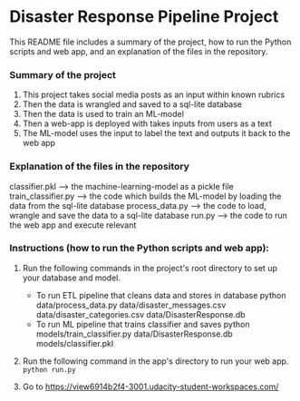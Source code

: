 # Disaster Response Pipeline Project
This README file includes a summary of the project, how to run the Python scripts and web app, and an explanation of the files in the repository.

### Summary of the project
1. This project takes social media posts as an input within known rubrics
2. Then the data is wrangled and saved to a sql-lite database
3. Then the data is used to train an ML-model
4. Then a web-app is deployed with takes inputs from users as a text
5. The ML-model uses the input to label the text and outputs it back to the web app

### Explanation of the files in the repository
classifier.pkl --> the machine-learning-model as a pickle file
train_classifier.py --> the code which builds the ML-model by loading the data from the sql-lite database
process_data.py --> the code to load, wrangle and save the data to a sql-lite database
run.py --> the code to run the web app and execute relevant

### Instructions (how to run the Python scripts and web app):
1. Run the following commands in the project's root directory to set up your database and model.

    - To run ETL pipeline that cleans data and stores in database
        python data/process_data.py data/disaster_messages.csv data/disaster_categories.csv data/DisasterResponse.db
    - To run ML pipeline that trains classifier and saves
        python models/train_classifier.py data/DisasterResponse.db models/classifier.pkl

2. Run the following command in the app's directory to run your web app.
    `python run.py`

3. Go to https://view6914b2f4-3001.udacity-student-workspaces.com/
